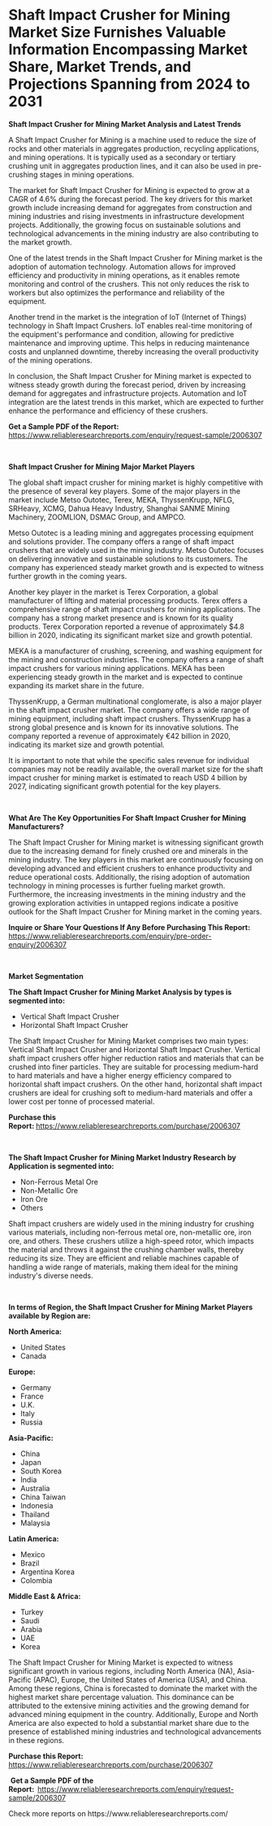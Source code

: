 <p><h1>Shaft Impact Crusher for Mining Market Size Furnishes Valuable Information Encompassing Market Share, Market Trends, and Projections Spanning from 2024 to 2031</h1></p><p><strong>Shaft Impact Crusher for Mining Market Analysis and Latest Trends</strong></p>
<p><p>A Shaft Impact Crusher for Mining is a machine used to reduce the size of rocks and other materials in aggregates production, recycling applications, and mining operations. It is typically used as a secondary or tertiary crushing unit in aggregates production lines, and it can also be used in pre-crushing stages in mining operations.</p><p>The market for Shaft Impact Crusher for Mining is expected to grow at a CAGR of 4.6% during the forecast period. The key drivers for this market growth include increasing demand for aggregates from construction and mining industries and rising investments in infrastructure development projects. Additionally, the growing focus on sustainable solutions and technological advancements in the mining industry are also contributing to the market growth.</p><p>One of the latest trends in the Shaft Impact Crusher for Mining market is the adoption of automation technology. Automation allows for improved efficiency and productivity in mining operations, as it enables remote monitoring and control of the crushers. This not only reduces the risk to workers but also optimizes the performance and reliability of the equipment.</p><p>Another trend in the market is the integration of IoT (Internet of Things) technology in Shaft Impact Crushers. IoT enables real-time monitoring of the equipment's performance and condition, allowing for predictive maintenance and improving uptime. This helps in reducing maintenance costs and unplanned downtime, thereby increasing the overall productivity of the mining operations.</p><p>In conclusion, the Shaft Impact Crusher for Mining market is expected to witness steady growth during the forecast period, driven by increasing demand for aggregates and infrastructure projects. Automation and IoT integration are the latest trends in this market, which are expected to further enhance the performance and efficiency of these crushers.</p></p>
<p><strong>Get a Sample PDF of the Report:&nbsp;</strong> <a href="https://www.reliableresearchreports.com/enquiry/request-sample/2006307">https://www.reliableresearchreports.com/enquiry/request-sample/2006307</a></p>
<p>&nbsp;</p>
<p><strong>Shaft Impact Crusher for Mining Major Market Players</strong></p>
<p><p>The global shaft impact crusher for mining market is highly competitive with the presence of several key players. Some of the major players in the market include Metso Outotec, Terex, MEKA, ThyssenKrupp, NFLG, SRHeavy, XCMG, Dahua Heavy Industry, Shanghai SANME Mining Machinery, ZOOMLION, DSMAC Group, and AMPCO.</p><p>Metso Outotec is a leading mining and aggregates processing equipment and solutions provider. The company offers a range of shaft impact crushers that are widely used in the mining industry. Metso Outotec focuses on delivering innovative and sustainable solutions to its customers. The company has experienced steady market growth and is expected to witness further growth in the coming years. </p><p>Another key player in the market is Terex Corporation, a global manufacturer of lifting and material processing products. Terex offers a comprehensive range of shaft impact crushers for mining applications. The company has a strong market presence and is known for its quality products. Terex Corporation reported a revenue of approximately $4.8 billion in 2020, indicating its significant market size and growth potential.</p><p>MEKA is a manufacturer of crushing, screening, and washing equipment for the mining and construction industries. The company offers a range of shaft impact crushers for various mining applications. MEKA has been experiencing steady growth in the market and is expected to continue expanding its market share in the future.</p><p>ThyssenKrupp, a German multinational conglomerate, is also a major player in the shaft impact crusher market. The company offers a wide range of mining equipment, including shaft impact crushers. ThyssenKrupp has a strong global presence and is known for its innovative solutions. The company reported a revenue of approximately €42 billion in 2020, indicating its market size and growth potential.</p><p>It is important to note that while the specific sales revenue for individual companies may not be readily available, the overall market size for the shaft impact crusher for mining market is estimated to reach USD 4 billion by 2027, indicating significant growth potential for the key players.</p></p>
<p>&nbsp;</p>
<p><strong>What Are The Key Opportunities For Shaft Impact Crusher for Mining Manufacturers?</strong></p>
<p><p>The Shaft Impact Crusher for Mining market is witnessing significant growth due to the increasing demand for finely crushed ore and minerals in the mining industry. The key players in this market are continuously focusing on developing advanced and efficient crushers to enhance productivity and reduce operational costs. Additionally, the rising adoption of automation technology in mining processes is further fueling market growth. Furthermore, the increasing investments in the mining industry and the growing exploration activities in untapped regions indicate a positive outlook for the Shaft Impact Crusher for Mining market in the coming years.</p></p>
<p><strong>Inquire or Share Your Questions If Any Before Purchasing This Report:</strong> <a href="https://www.reliableresearchreports.com/enquiry/pre-order-enquiry/2006307">https://www.reliableresearchreports.com/enquiry/pre-order-enquiry/2006307</a></p>
<p>&nbsp;</p>
<p><strong>Market Segmentation</strong></p>
<p><strong>The Shaft Impact Crusher for Mining Market Analysis by types is segmented into:</strong></p>
<p><ul><li>Vertical Shaft Impact Crusher</li><li>Horizontal Shaft Impact Crusher</li></ul></p>
<p><p>The Shaft Impact Crusher for Mining Market comprises two main types: Vertical Shaft Impact Crusher and Horizontal Shaft Impact Crusher. Vertical shaft impact crushers offer higher reduction ratios and materials that can be crushed into finer particles. They are suitable for processing medium-hard to hard materials and have a higher energy efficiency compared to horizontal shaft impact crushers. On the other hand, horizontal shaft impact crushers are ideal for crushing soft to medium-hard materials and offer a lower cost per tonne of processed material.</p></p>
<p><strong>Purchase this Report:&nbsp;</strong><a href="https://www.reliableresearchreports.com/purchase/2006307">https://www.reliableresearchreports.com/purchase/2006307</a></p>
<p>&nbsp;</p>
<p><strong>The Shaft Impact Crusher for Mining Market Industry Research by Application is segmented into:</strong></p>
<p><ul><li>Non-Ferrous Metal Ore</li><li>Non-Metallic Ore</li><li>Iron Ore</li><li>Others</li></ul></p>
<p><p>Shaft impact crushers are widely used in the mining industry for crushing various materials, including non-ferrous metal ore, non-metallic ore, iron ore, and others. These crushers utilize a high-speed rotor, which impacts the material and throws it against the crushing chamber walls, thereby reducing its size. They are efficient and reliable machines capable of handling a wide range of materials, making them ideal for the mining industry's diverse needs.</p></p>
<p>&nbsp;</p>
<p><strong>In terms of Region, the Shaft Impact Crusher for Mining Market Players available by Region are:</strong></p>
<p>
    <p> <strong> North America: </strong>
        <ul>
            <li>United States</li>
            <li>Canada</li>
        </ul>
        </p> 
    <p> <strong> Europe: </strong>
        <ul>
            <li>Germany</li>
            <li>France</li>
            <li>U.K.</li>
            <li>Italy</li>
            <li>Russia</li>
        </ul>
        </p> 
    <p> <strong> Asia-Pacific: </strong>
        <ul>
            <li>China</li>
            <li>Japan</li>
            <li>South Korea</li>
            <li>India</li>
            <li>Australia</li>
            <li>China Taiwan</li>
            <li>Indonesia</li>
            <li>Thailand</li>
            <li>Malaysia</li>
        </ul>
        </p> 
    <p> <strong> Latin America: </strong>
        <ul>
            <li>Mexico</li>
            <li>Brazil</li>
            <li>Argentina Korea</li>
            <li>Colombia</li>
        </ul>
        </p> 
    <p> <strong> Middle East & Africa: </strong>
        <ul>
            <li>Turkey</li>
            <li>Saudi</li>
            <li>Arabia</li>
            <li>UAE</li>
            <li>Korea</li>
        </ul>
    </p>
    </p>
<p><p>The Shaft Impact Crusher for Mining Market is expected to witness significant growth in various regions, including North America (NA), Asia-Pacific (APAC), Europe, the United States of America (USA), and China. Among these regions, China is forecasted to dominate the market with the highest market share percentage valuation. This dominance can be attributed to the extensive mining activities and the growing demand for advanced mining equipment in the country. Additionally, Europe and North America are also expected to hold a substantial market share due to the presence of established mining industries and technological advancements in these regions.</p></p>
<p><strong>Purchase this Report: </strong><a href="https://www.reliableresearchreports.com/purchase/2006307">https://www.reliableresearchreports.com/purchase/2006307</a></p>
<p>&nbsp;<strong>Get a Sample PDF of the Report:&nbsp;&nbsp;</strong><a href="https://www.reliableresearchreports.com/enquiry/request-sample/2006307">https://www.reliableresearchreports.com/enquiry/request-sample/2006307</a></p>
<p><strong></strong></p>
<p>Check more reports on https://www.reliableresearchreports.com/</p>